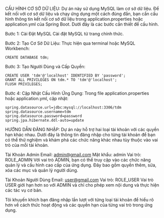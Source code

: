 CẤU HÌNH CƠ SỞ DỮ LIỆU:
  Dự án này sử dụng MySQL làm cơ sở dữ liệu. Để kết nối với cơ sở dữ liệu và chạy ứng dụng một cách đúng đắn, bạn cần cấu hình thông tin kết nối cơ sở dữ liệu trong application.properties hoặc application.yml của Spring Boot. Dưới đây là các bước cần thiết để cấu hình.

Bước 1: Cài Đặt MySQL
  Cài đặt MySQL từ trang chính thức.

Bước 2: Tạo Cơ Sở Dữ Liệu: 
  Thực hiện qua terminal hoặc MySQL Workbench:

    CREATE DATABASE tdm;

Bước 3: Tạo Người Dùng và Cấp Quyền:

    CREATE USER 'tdm'@'localhost' IDENTIFIED BY 'password';
    GRANT ALL PRIVILEGES ON tdm.* TO 'tdm'@'localhost';
    FLUSH PRIVILEGES;

Bước 4: Cập Nhật Cấu Hình Ứng Dụng: 
  Trong file application.properties hoặc application.yml, cập nhật:

    spring.datasource.url=jdbc:mysql://localhost:3306/tdm
    spring.datasource.username=tdm
    spring.datasource.password=password
    spring.jpa.hibernate.ddl-auto=update


HƯỚNG DẪN ĐĂNG NHẬP:
  Dự án này hỗ trợ hai loại tài khoản với các quyền hạn khác nhau. Dưới đây là thông tin đăng nhập cho từng tài khoản để bạn có thể thử nghiệm và khám phá các chức năng khác nhau tùy thuộc vào vai trò của mỗi tài khoản.

Tài Khoản Admin
  Email: admin@gmail.com
  Mật khẩu: admin
  Vai trò: ROLE_ADMIN
  Với vai trò ADMIN, bạn có thể truy cập vào các chức năng quản lý và cấu hình cao cấp của ứng dụng. Đây bao gồm quyền thêm, sửa, xóa các mục và quản lý người dùng.

Tài Khoản Người Dùng
  Email: user@gmail.com
  Vai trò: ROLE_USER
  Vai trò USER giới hạn hơn so với ADMIN và chỉ cho phép xem nội dung và thực hiện các tác vụ cơ bản.

Tôi khuyến khích bạn đăng nhập lần lượt với từng loại tài khoản để hiểu rõ hơn về cách thức hoạt động và các quyền hạn của từng vai trò trong ứng dụng.

